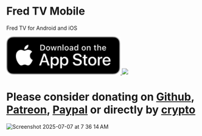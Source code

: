 # Fred TV Mobile

Fred TV for Android and iOS

<a href="https://apps.apple.com/ca/app/open-tv-open-source-iptv/id6742751800">
  <img src="https://raw.githubusercontent.com/Fredolx/open-tv/refs/heads/main/readme_imgs/app-store.svg" width=300 />
</a>
<a href="https://play.google.com/store/apps/details?id=dev.fredol.open_tv">
  <img src="https://raw.githubusercontent.com/Fredolx/open-tv/refs/heads/main/readme_imgs/gplay.png" width=330>
</a>

# Please consider donating on [Github](https://github.com/sponsors/Fredolx), [Patreon](https://www.patreon.com/fredol), [Paypal](https://paypal.me/fredolx) or directly by [crypto](#crypto)

![Screenshot 2025-07-07 at 7 36 14 AM](https://github.com/user-attachments/assets/baf0c53b-a33a-4bb7-bf48-24b8dd20fb20)

